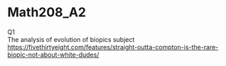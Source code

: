 # Math208_A2

Q1  
The analysis of evolution of biopics subject  
https://fivethirtyeight.com/features/straight-outta-compton-is-the-rare-biopic-not-about-white-dudes/
